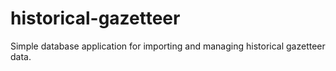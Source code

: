 # historical-gazetteer
Simple database application for importing and managing historical gazetteer data.
